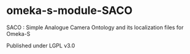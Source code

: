 # omeka-s-module-SACO

SACO : Simple Analogue Camera Ontology and its localization files for Omeka-S

Published under LGPL v3.0

